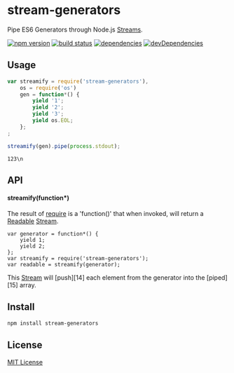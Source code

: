 # stream-generators

Pipe ES6 Generators through Node.js [Streams][12].

[![npm version][1]][2]
[![build status][3]][4]
[![dependencies][5]][6]
[![devDependencies][7]][8]

## Usage

```js
var streamify = require('stream-generators'),
    os = require('os')
    gen = function*() {
        yield '1';
        yield '2';
        yield '3';
        yield os.EOL;
    };
;

streamify(gen).pipe(process.stdout);
```

```
123\n
```


## API

#### streamify(function*)
The result of [require][13] is a 'function()' that when invoked, will return a
[Readable][11] [Stream][12].

```
var generator = function*() {
    yield 1;
    yield 2;
};
var streamify = require('stream-generators');
var readable = streamify(generator);
```

This [Stream][12] will [push][14] each element from the generator into the
[piped][15] array.


## Install

```sh
npm install stream-generators
```

  [1]: https://badge.fury.io/js/stream-generators.svg
  [2]: https://badge.fury.io/js/stream-generators
  [3]: https://api.travis-ci.org/mimetnet/node-stream-generators.svg
  [4]: https://travis-ci.org/mimetnet/node-stream-generators
  [5]: https://david-dm.org/mimetnet/node-stream-generators.svg
  [6]: https://david-dm.org/mimetnet/node-stream-generators
  [7]: https://david-dm.org/mimetnet/node-stream-generators/dev-status.svg?#info=devDependencies
  [8]: https://david-dm.org/mimetnet/node-stream-generators/#info=devDependencies
  [9]: http://nodejs.org/api/stream.html#stream_class_stream_readable
  [10]: http://nodejs.org/api/stream.html#stream_stream
  [11]: http://nodejs.org/api/globals.html#globals_require
  [12]: https://nodejs.org/api/stream.html#stream_readable_push_chunk_encoding
  [13]: https://nodejs.org/api/stream.html#stream_readable_pipe_destination_options

## License

[MIT License](https://github.com/mimetnet/node-stream-generators/blob/master/LICENSE)
